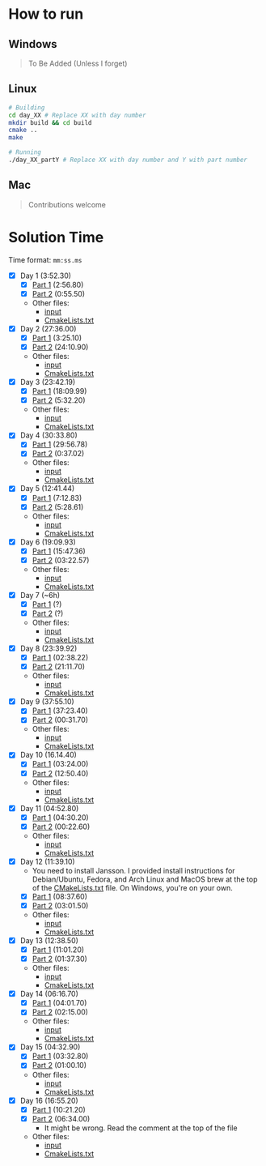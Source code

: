 # How to run
## Windows
> To Be Added (Unless I forget)

## Linux
```bash
# Building
cd day_XX # Replace XX with day number
mkdir build && cd build
cmake ..
make

# Running
./day_XX_partY # Replace XX with day number and Y with part number
```

## Mac
> Contributions welcome

# Solution Time

Time format: `mm:ss.ms`
- [x] Day 1 (3:52.30) 
  - [x] [Part 1](day_01/part1.c) (2:56.80)
  - [x] [Part 2](day_01/part2.c) (0:55.50)
  - Other files:
    - [input](day_01/input.in)
    - [CmakeLists.txt](day_01/CMakeLists.txt)
- [x] Day 2 (27:36.00)
  - [x] [Part 1](day_02/part1.c) (3:25.10) 
  - [x] [Part 2](day_02/part2.c) (24:10.90)
  - Other files:
    - [input](day_02/input.in)
    - [CmakeLists.txt](day_02/CMakeLists.txt)
- [x] Day 3 (23:42.19)
  - [x] [Part 1](day_03/part1.c) (18:09.99)
  - [x] [Part 2](day_03/part2.c) (5:32.20)
  - Other files:
    - [input](day_03/input.in)
    - [CmakeLists.txt](day_03/CMakeLists.txt)
- [x] Day 4 (30:33.80)
  - [x] [Part 1](day_04/part1.c) (29:56.78)
  - [x] [Part 2](day_04/part2.c) (0:37.02)
  - Other files:
    - [input](day_04/input.in)
    - [CmakeLists.txt](day_04/CMakeLists.txt)
- [x] Day 5 (12:41.44)
  - [x] [Part 1](day_05/part1.c) (7:12.83)
  - [x] [Part 2](day_05/part2.c) (5:28.61)
  - Other files:
    - [input](day_05/input.in)
    - [CmakeLists.txt](day_05/CMakeLists.txt)
- [x] Day 6 (19:09.93)
  - [x] [Part 1](day_06/part1.c) (15:47.36)
  - [x] [Part 2](day_06/part2.c) (03:22.57)
  - Other files:
    - [input](day_06/input.in)
    - [CmakeLists.txt](day_06/CMakeLists.txt)
- [x] Day 7 (~6h)
  - [x] [Part 1](day_07/part1.c) (?)
  - [x] [Part 2](day_07/part2.c) (?)
  - Other files:
    - [input](day_07/input.in)
    - [CmakeLists.txt](day_07/CMakeLists.txt)
- [x] Day 8 (23:39.92)
  - [x] [Part 1](day_08/part1.c) (02:38.22)
  - [x] [Part 2](day_08/part2.c) (21:11.70)
  - Other files:
    - [input](day_08/input.in)
    - [CmakeLists.txt](day_08/CMakeLists.txt)
- [x] Day 9 (37:55.10)
  - [x] [Part 1](day_09/part1.c) (37:23.40)
  - [x] [Part 2](day_09/part2.c) (00:31.70)
  - Other files:
    - [input](day_09/input.in)
    - [CmakeLists.txt](day_09/CMakeLists.txt)
- [x] Day 10 (16.14.40)
  - [x] [Part 1](day_10/part1.c) (03:24.00)
  - [x] [Part 2](day_10/part2.c) (12:50.40)
  - Other files:
    - [input](day_10/input.in)
    - [CmakeLists.txt](day_10/CMakeLists.txt)
- [x] Day 11 (04:52.80)
  - [x] [Part 1](day_11/part1.c) (04:30.20)
  - [x] [Part 2](day_11/part2.c) (00:22.60)
  - Other files:
    - [input](day_11/input.in)
    - [CmakeLists.txt](day_11/CMakeLists.txt)
- [x] Day 12 (11:39.10)
  - You need to install Jansson. I provided install instructions for Debian/Ubuntu, Fedora, and Arch Linux and MacOS brew at the top of the [CMakeLists.txt](day_12/CMakeLists.txt) file. On Windows, you're on your own.
  - [x] [Part 1](day_12/part1.c) (08:37.60)
  - [x] [Part 2](day_12/part2.c) (03:01.50)
  - Other files:
    - [input](day_12/input.in)
    - [CmakeLists.txt](day_12/CMakeLists.txt)
- [x] Day 13 (12:38.50)
  - [x] [Part 1](day_13/part1.c) (11:01.20)
  - [x] [Part 2](day_13/part2.c) (01:37.30)
  - Other files:
    - [input](day_13/input.in)
    - [CmakeLists.txt](day_13/CMakeLists.txt)
- [x] Day 14 (06:16.70)
  - [x] [Part 1](day_14/part1.c) (04:01.70)
  - [x] [Part 2](day_14/part2.c) (02:15.00)
  - Other files:
    - [input](day_14/input.in)
    - [CmakeLists.txt](day_14/CMakeLists.txt)
- [x] Day 15 (04:32.90)
  - [x] [Part 1](day_15/part1.c) (03:32.80)
  - [x] [Part 2](day_15/part2.c) (01:00.10)
  - Other files:
    - [input](day_15/input.in)
    - [CmakeLists.txt](day_15/CMakeLists.txt)
- [x] Day 16 (16:55.20)
  - [x] [Part 1](day_16/part1.c) (10:21.20)
  - [x] [Part 2](day_16/part2.c) (06:34.00)
    - It might be wrong. Read the comment at the top of the file
  - Other files:
    - [input](day_16/input.in)
    - [CmakeLists.txt](day_16/CMakeLists.txt)
